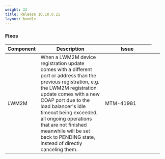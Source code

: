 ```yaml
---
weight: 33
title: Release 10.10.0.21
layout: bundle
---
```


### Fixes
<div><table ><colgroup>
<col style="width: 15%;"><col style="width: 60%;"><col style="min-width: 160px; max-width: 160px;"><col style="min-width: 80px; max-width: 80px;"><col style="width: 10%;"></colgroup>
<thead><tr>
<th>
Component</th>
<th>
Description</th>
<th>
Issue</th>
</tr>
</thead><tbody>

<tr>
<td>
LWM2M</td>
<td> When a LWM2M device registration update comes with a different port or address than the previous registration, e.g. the LWM2M registration update comes with a new COAP port due to the load balancer's idle timeout being exceeded, all ongoing operations that are not finished meanwhile will be set back to PENDING state, instead of directly canceling them.</td>
<td>
MTM-41981</td>
</tr>
</tbody></table></div>
